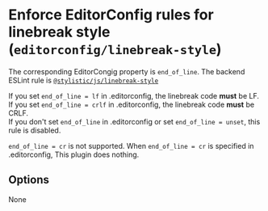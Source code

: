 # Enforce EditorConfig rules for linebreak style (`editorconfig/linebreak-style`)

The corresponding EditorCongig property is `end_of_line`.
The backend ESLint rule is [`@stylistic/js/linebreak-style`](https://eslint.style/rules/js/linebreak-style)

If you set `end_of_line = lf` in .editorconfig, the linebreak code **must** be LF.  
If you set `end_of_line = crlf` in .editorconfig, the linebreak code **must** be CRLF.  
If you don't set `end_of_line` in .editorconfig or set `end_of_line = unset`, this rule is disabled.

`end_of_line = cr` is not supported. When `end_of_line = cr` is specified in .editorconfig, This plugin does nothing.

## Options

None
